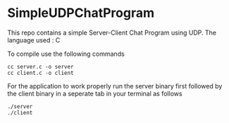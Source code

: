 # SimpleUDPChatProgram
This repo contains a simple Server-Client Chat Program using UDP. The language used : C

To compile use the following commands

    cc server.c -o server
    cc client.c -o client

For the application to work properly run the server binary first followed by the client binary in a seperate tab in your terminal as follows

    ./server
    ./client
